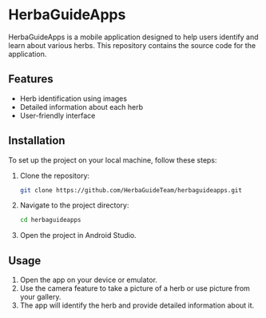 # HerbaGuideApps

HerbaGuideApps is a mobile application designed to help users identify and learn about various herbs. This repository contains the source code for the application.

## Features

- Herb identification using images
- Detailed information about each herb
- User-friendly interface

## Installation

To set up the project on your local machine, follow these steps:

1. Clone the repository:
   ```bash
   git clone https://github.com/HerbaGuideTeam/herbaguideapps.git
   ```
2. Navigate to the project directory:
   ```bash
   cd herbaguideapps
   ```
3. Open the project in Android Studio.

## Usage

1. Open the app on your device or emulator.
2. Use the camera feature to take a picture of a herb or use picture from your gallery.
3. The app will identify the herb and provide detailed information about it.
